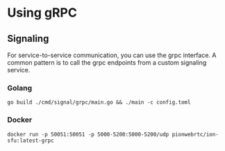 # Using gRPC

## Signaling

For service-to-service communication, you can use the grpc interface. A common pattern is to call the grpc endpoints from a custom signaling service.

### Golang

```
go build ./cmd/signal/grpc/main.go && ./main -c config.toml
```

### Docker

```
docker run -p 50051:50051 -p 5000-5200:5000-5200/udp pionwebrtc/ion-sfu:latest-grpc
```
